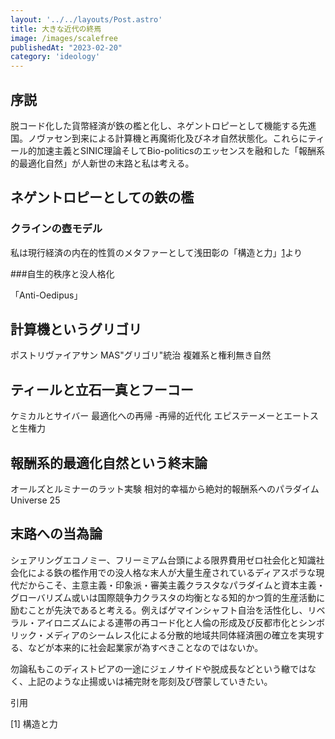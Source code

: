 ```yaml
---
layout: '../../layouts/Post.astro'
title: 大きな近代の終焉
image: /images/scalefree
publishedAt: "2023-02-20"
category: 'ideology'
---
```


## 序説

脱コード化した貨幣経済が鉄の檻と化し、ネゲントロピーとして機能する先進国。ノヴァセン到来による計算機と再魔術化及びネオ自然状態化。これらにティール的加速主義とSINIC理論そしてBio-politicsのエッセンスを融和した「報酬系的最適化自然」が人新世の末路と私は考える。

## ネゲントロピーとしての鉄の檻
### クラインの壺モデル
私は現行経済の内在的性質のメタファーとして浅田彰の「構造と力」[1](#midashi)より



###自生的秩序と没人格化



「Anti-Oedipus」

## 計算機というグリゴリ
ポストリヴァイアサン
MAS"グリゴリ"統治
複雑系と権利無き自然


## ティールと立石一真とフーコー
ケミカルとサイバー
最適化への再帰
-再帰的近代化
エピステーメーとエートスと生権力

## 報酬系的最適化自然という終末論
オールズとルミナーのラット実験
相対的幸福から絶対的報酬系へのパラダイム
Universe 25


## 末路への当為論

シェアリングエコノミー、フリーミアム台頭による限界費用ゼロ社会化と知識社会化による鉄の檻作用での没人格な末人が大量生産されているディアスポラな現代だからこそ、主意主義・印象派・審美主義クラスタなパラダイムと資本主義・グローバリズム或いは国際競争力クラスタの均衡となる知的かつ質的生産活動に励むことが先決であると考える。例えばゲマインシャフト自治を活性化し、リベラル・アイロニズムによる連帯の再コード化と人倫の形成及び反都市化とシンボリック・メディアのシームレス化による分散的地域共同体経済圏の確立を実現する、などが本来的に社会起業家が為すべきことなのではないか。

勿論私もこのディストピアの一途にジェノサイドや脱成長などという轍ではなく、上記のような止揚或いは補完財を彫刻及び啓蒙していきたい。





引用

[1] 構造と力 <a id="midashi"></a>

